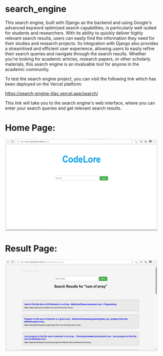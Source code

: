 # search_engine

This search engine, built with Django as the backend and using Google's advanced keyword optimized search capabilities, is particularly well-suited for students and researchers. With its ability to quickly deliver highly relevant search results, users can easily find the information they need for their studies and research projects. Its integration with Django also provides a streamlined and efficient user experience, allowing users to easily refine their search queries and navigate through the search results. Whether you're looking for academic articles, research papers, or other scholarly materials, this search engine is an invaluable tool for anyone in the academic community.

To test the search engine project, you can visit the following link which has been deployed on the Vercel platform:

https://search-engine-lilac.vercel.app/search/

This link will take you to the search engine's web interface, where you can enter your search queries and get relevant search results.

# Home Page:
<img src="https://github.com/Ibrahim99575/search_engine/blob/main/search-engine.png" alt="Homepage of search engine" width="500" height="300">

# Result Page:
<img src="https://github.com/Ibrahim99575/search_engine/blob/main/search-engine-2.png" alt="Resultpage of search engine" width="500" height="300">
